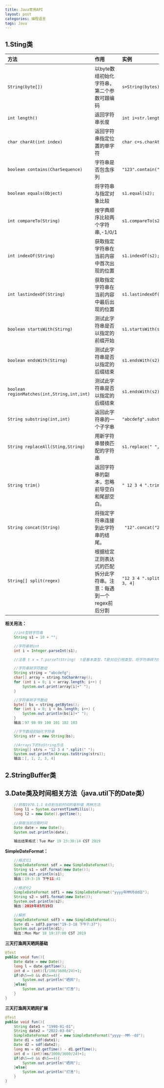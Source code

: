 ```yaml
---
title: Java常用API
layout: post
categories: 编程语言
tags: Java
---
```

## 1.Sting类
|方法|作用|实例|
|:---|:---|:---|
|`String(byte[]) `|以byte数组初始化字符串，第二个参数可跟编码|`s=String(bytes);`|
|`int length()`|返回字符串长度|`int i=str.length();`|
|`char charAt(int index)`|返回字符串指定位置的单字符|`char c=s.charAt(3);`|
|`boolean contains(CharSequence)`|字符串是否包含序列|`"123".contain("1");`|
|`boolean equals(Object)`|将字符串与指定对象比较|`s1.equal(s2);`|
|`int compareTo(String)`|按字典顺序比较两个字符串,-1/0/1|`s1.compareTo(s2);`|
|`int indexOf(String)`|获取指定字符串在当前内容中首次出现的位置|`s1.indexOf(s2);`|
|`int lastindexOf(String)`|获取指定字符串在当前内容中最后出现的位置|`s1.lastindexOf(s2);`|
|`boolean startsWith(Stirng)`|测试此字符串是否以指定的前缀开始|`s1.startsWith(s2);`|
|`boolean endsWith(Stirng)`|测试此字符串是否以指定的后缀结束|`s1.endsWith(s2);`|
|`boolean regionMatches(int,String,int,int)`|测试此字符串是否以指定的后缀结束|`s1.endsWith(s2);`|
|`String substring(int,int)`|返回此字符串的一个子字串|`"abcdefg".substring(2,4)="cd";`|
|`String replaceAll(Sting,String)`|用新字符串替换匹配的字符串|`s1.replace(" ","");`|
|`String trim()`|返回字符串的副本，忽略前导空白和尾部空白。|`" 12 3 4 ".trim() == "12 3 4";`|
|`String concat(String)`|将指定字符串连接到此字符串的结尾。|` "12".concat("23");`|
|`String[] split(regex)`|根据给定正则表达式的匹配拆分此字符串。注意：每遇到一个regex前后分割|`"12 3 4 ".split(" ");[, 1, 2, 3, 4]`|
**相关用法：**
```java
	//int型转字符串
	String s1 = 10 + "";

	//字符串转int
	int i = Integer.parseInt(s1);

	//注意 t x = T.parseT(String)  t是基本类型，T是对应引用类型，将字符串转为t类型

	//字符串转字符数组
	String string = "abcdefg";
	char[] array = string.toCharArray();
	for (int i = 0; i < array.length; i++) {
		System.out.print(array[i]+" ");
	}

	//字符串转字节数组
	byte[] bs = string.getBytes();
	for (int i = 0; i < bs.length; i++) {
		System.out.println(bs[i]+" ");
	}
	输出：97 98 99 100 101 102 103 

	//字节数组初始化字符串
	String str = new String(bs);

	//Arrays下的toString方法
	String[] strs = "12 3 4 ".split(" ");
	System.out.println(Arrays.toString(strs));
	输出：[, 1, 2, 3, 4]
```
## 2.StringBuffer类

## 3.Date类及时间相关方法（java.util下的Date类）
```java
	//获取1970.1.1 0点到当前时间的毫秒值 两种方法
	long l1 = System.currentTimeMillis();
	long l2 = new Date().getTime();
	
	//获取当前日期时间
	Date date = new Date();
	System.out.println(date);
	
	输出结果格式：Tue Mar 19 23:30:14 CST 2019
```
**SimpleDateFormat：**

```java
	//格式化1
	SimpleDateFormat sdf = new SimpleDateFormat();
	String s1 = sdf.format(new Date());
	System.out.println(s1);
	输出：19-3-19 下午11:41
	
	//格式化2
	SimpleDateFormat sdf1 = new SimpleDateFormat("yyyy年MM月dd日");
	String s2 = sdf1.format(new Date());
	System.out.println(s2);
	输出：2019年03月19日
	
	//解析
	SimpleDateFormat sdf3 = new SimpleDateFormat();
	Date d1 = sdf3.parse("19-3-18 下午7:37");
	System.out.println(d1);
	输出：Mon Mar 18 19:37:00 CST 2019

```
**三天打渔两天晒网基础**
```java
@Test
public void fun(){
	Date date = new Date();
	long l = date.getTime();
	int d = (int)(l/100/3600/24)+1;
	if(d%5==0 && d%5==4){
		System.out.println("晒网");
	}else{
		System.out.println("打渔");
	}
}
```
**三天打渔两天晒网扩展**
```java
@Test
public void fun(){
	String date1 = "1990-01-01";
	String date2 = "2022-03-04";
	SimpleDateFormat sdf = new SimpleDateFormat("yyyy--MM--dd");
	Date d1 = sdf(date1);
	Date d2 = sdf(date2);
	long ms = d2.getTime() - d1.getTime();
	int d = (int)(ms/1000/3600/24)+1;
	if(d%5==0 && d%5==4){
		System.out.println("晒网");
	}else{
		System.out.println("打渔");
	}
}
```